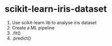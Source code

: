 # scikit-learn-iris-dataset

1. Use scikit-learn lib to analyse iris dataset
2. Create a ML pipeline 
3. .fit()
4. .predict()
